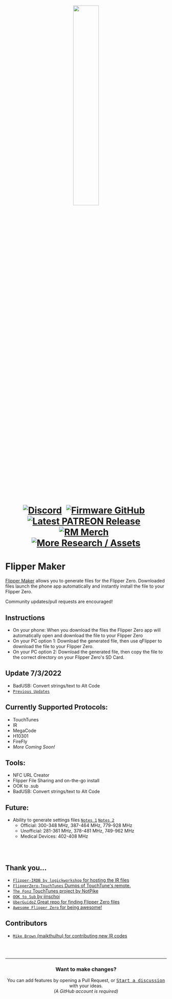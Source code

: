 <h1 align="center"><a href='https://rogue-master.net'><img src="https://lh3.googleusercontent.com/d/1EqKVTt3clsfM8pFoZVfl4kPzm9oNqWkY" width="40%"></a>
<br><a href='https://discord.gg/gF2bBUzAFe' target='_blank'><img src='https://lh3.googleusercontent.com/d/1Ytf8DOQZuFhzWUL2Vm-TTPVrdwRt5wi-' alt='Discord' title='Discord'></a>
&nbsp;<a href='https://github.com/RogueMaster/flipperzero-firmware-wPlugins/releases/latest' target='_blank'><img src='https://lh3.googleusercontent.com/d/1DvytrGJms7OaLDrYDA8hTawwqdoi5rDo' alt='Firmware GitHub' title='Firmware GitHub'></a>
&nbsp;<a href='https://www.patreon.com/RogueMaster?filters[tag]=Latest%20Release' target='_blank'><img src='https://lh3.googleusercontent.com/d/1iYQlRQXM7nA4IAdcPwvcKRSTCMoi8tug' alt='Latest PATREON Release' title='Latest PATREON Release'></a>
&nbsp;<a href='https://shop.rogue-master.net/' target='_blank'><img src='https://lh3.googleusercontent.com/d/1jMPWENvOTabzjJALFj82U72LGsRWuUuQ' alt='RM Merch'' title='RM Merch'></a>
&nbsp;<a href='https://github.com/RogueMaster/awesome-flipperzero-withModules' target='_blank'><img src='https://lh3.googleusercontent.com/d/1gjui0-UZNerG13PUblXjmr1YaSAjIf2k' alt='More Research / Assets' title='More Research / Assets'></a></h1>

# Flipper Maker
[Flipper Maker](https://flippermaker.github.io) allows you to generate files for the Flipper Zero. Downloaded files launch the phone app automatically and instantly install the file to your Flipper Zero.

Community updates/pull requests are encouraged!

## Instructions
* On your phone: When you download the files the Flipper Zero app will automatically open and download the file to your Flipper Zero
* On your PC option 1: Download the generated file, then use qFlipper to download the file to your Flipper Zero.
* On your PC option 2: Download the generated file, then copy the file to the correct directory on your Flipper Zero's SD Card.


## Update 7/3/2022
* BadUSB: Convert strings/text to Alt Code
* [`Previous Updates`](https://github.com/FlipperMaker/flippermaker.github.io/discussions/categories/updates)

## Currently Supported Protocols:
* TouchTunes
* IR
* MegaCode
* H10301
* FireFly
* *More Coming Soon!*

## Tools:
* NFC URL Creator
* Flipper File Sharing and on-the-go install
* OOK to .sub
* BadUSB: Convert strings/text to Alt Code

## Future:
* Ability to generate settings files [`Notes 1`](https://github.com/UberGuidoZ/Flipper/tree/main/Sub-GHz/ext) [`Notes 2`](https://github.com/Eng1n33r/flipperzero-firmware/blob/dev/documentation/UniRFRemix.md)
  * Official: 300-348 MHz, 387-464 MHz, 779-928 MHz
  * Unofficial: 281-361 MHz, 378-481 MHz, 749-962 MHz
  * Medical Devices: 402-408 MHz


<br /><br />
## Thank you...
* [`Flipper-IRDB by logickworkshop` for hosting the IR files](https://github.com/logickworkshop/Flipper-IRDB)
* [`FlipperZero-TouchTunes` Dumps of TouchTune's remote.](https://github.com/jimilinuxguy/flipperzero-touchtunes)
* [`The Fonz` TouchTunes project by NotPike](https://github.com/notpike/The-Fonz)
* [`OOK to Sub` by jinschoi](https://gist.github.com/jinschoi/f39dbd82e4e3d99d32ab6a9b8dfc2f55)
* [`UberGuidoZ` Great repo for finding Flipper Zero files](https://github.com/UberGuidoZ)
* [`Awesome Flipper Zero` for being awesome!](https://github.com/djsime1/awesome-flipperzero)

## Contributors 
* [`Mike Brown` (maikthulhu) for contributing new IR codes](https://github.com/maikthulhu)

<br />
<br />

<hr>
<h3 align="center">Want to make changes?</h3>
<div align="center">
  You can add features by opening a Pull Request,
  or <kbd><a href="https://github.com/FlipperMaker/flippermaker.github.io/discussions/categories/ideas">Start a discussion</a></kbd> with your ideas.<br>
  <em>(A GitHub account is required)</em>
</div>
